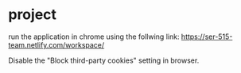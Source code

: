# project

 run the application in chrome using the follwing link:
 https://ser-515-team.netlify.com/workspace/

Disable the "Block third-party cookies" setting in browser.
